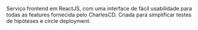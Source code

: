 Serviço frontend em ReactJS, com uma interface de fácil usabilidade para todas as features fornecida pelo CharlesCD. Criada para simplificar testes de hipóteses e circle deployment.
